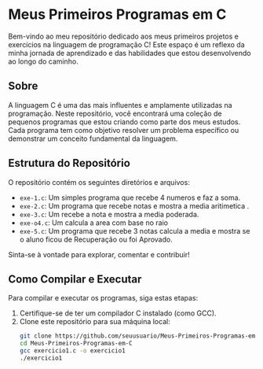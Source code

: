 # Meus Primeiros Programas em C

Bem-vindo ao meu repositório dedicado aos meus primeiros projetos e exercícios na linguagem de programação C! Este espaço é um reflexo da minha jornada de aprendizado e das habilidades que estou desenvolvendo ao longo do caminho.

## Sobre

A linguagem C é uma das mais influentes e amplamente utilizadas na programação. Neste repositório, você encontrará uma coleção de pequenos programas que estou criando como parte dos meus estudos. Cada programa tem como objetivo resolver um problema específico ou demonstrar um conceito fundamental da linguagem.

## Estrutura do Repositório

O repositório contém os seguintes diretórios e arquivos:

- `exe-1.c`: Um simples programa que recebe 4 numeros e faz a soma.
- `exe-2.c`: Um programa que recebe notas e mostra a media aritimetica .
- `exe-3.c`: Um recebe a nota e mostra a media poderada.
- `exe-o4.c`: Um calcula a area com base no raio 
- `exe-5.c`: Um programa que recebe 3 notas calcula a media e mostra se o aluno ficou de Recuperação ou foi Aprovado.

Sinta-se à vontade para explorar, comentar e contribuir!

## Como Compilar e Executar

Para compilar e executar os programas, siga estas etapas:

1. Certifique-se de ter um compilador C instalado (como GCC).
2. Clone este repositório para sua máquina local:
   ```bash
   git clone https://github.com/seuusuario/Meus-Primeiros-Programas-em-C.git
   cd Meus-Primeiros-Programas-em-C
   gcc exercicio1.c -o exercicio1
   ./exercicio1

